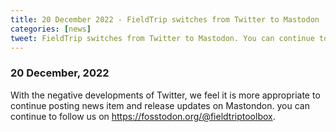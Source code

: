```yaml
---
title: 20 December 2022 - FieldTrip switches from Twitter to Mastodon
categories: [news]
tweet: FieldTrip switches from Twitter to Mastodon. You can continue to follow us on https://fosstodon.org/@fieldtriptoolbox
---
```


### 20 December, 2022

With the negative developments of Twitter, we feel it is more appropriate to continue posting news item and release updates on Mastondon. you can continue to follow us on <https://fosstodon.org/@fieldtriptoolbox>.
